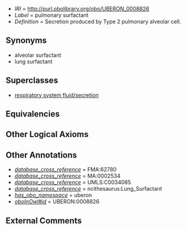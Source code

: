  * *IRI* = http://purl.obolibrary.org/obo/UBERON_0008826
 * *Label* = pulmonary surfactant
 * *Definition* = Secretion produced by Type 2 pulmonary alveolar cell.

## Synonyms

 * alveolar surfactant
 * lung surfactant

## Superclasses

 * [respiratory system fluid/secretion](../../UBERON/38/UBERON_0006538.md)

## Equivalencies


## Other Logical Axioms


## Other Annotations

 * *[database_cross_reference](../../ef/oboInOwl#hasDbXref.md)* = FMA:62780
 * *[database_cross_reference](../../ef/oboInOwl#hasDbXref.md)* = MA:0002534
 * *[database_cross_reference](../../ef/oboInOwl#hasDbXref.md)* = UMLS:C0034085
 * *[database_cross_reference](../../ef/oboInOwl#hasDbXref.md)* = ncithesaurus:Lung_Surfactant
 * *[has_obo_namespace](../../ce/oboInOwl#hasOBONamespace.md)* = uberon
 * *[oboInOwl#id](../../id/oboInOwl#id.md)* = UBERON:0008826

## External Comments

